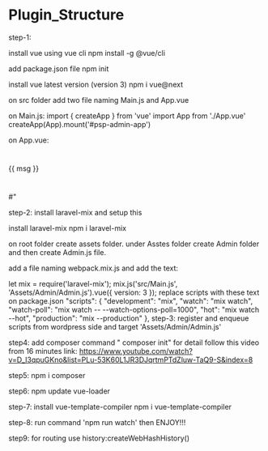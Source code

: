 # Plugin_Structure



step-1:

install vue using vue cli npm install -g @vue/cli

add package.json file npm init

install vue latest version (version 3) npm i vue@next

on src folder add two file naming Main.js and App.vue

on Main.js: import { createApp } from 'vue' import App from './App.vue' createApp(App).mount('#psp-admin-app')

on App.vue:

#

{{ msg }}
#

#<script> #export default {
data() {
return {
msg: "hello from admin vue panel",
};
},
#}; #</script>"

step-2: install laravel-mix and setup this

install laravel-mix npm i laravel-mix

on root folder create assets folder. under Asstes folder create Admin folder and then create Admin.js file.

add a file naming webpack.mix.js and add the text:

let mix = require('laravel-mix');
mix.js('src/Main.js', 'Assets/Admin/Admin.js').vue({ version: 3 });
replace scripts with these text on package.json
"scripts": {
"development": "mix",
"watch": "mix watch",
"watch-poll": "mix watch -- --watch-options-poll=1000",
"hot": "mix watch --hot",
"production": "mix --production"
},
step-3: register and enqueue scripts from wordpress side and target 'Assets/Admin/Admin.js'

step4: add composer  command " composer init" for detail follow this video from 16 minutes link:
https://www.youtube.com/watch?v=D_I3qpuGKno&list=PLu-53K60L1JR3DJqrtmPTdZluw-TaQ9-S&index=8

step5: npm i composer

step6: npm update vue-loader


step-7: install vue-template-compiler npm i vue-template-compiler

step-8: run command 'npm run watch' then ENJOY!!!

step9: for routing use history:createWebHashHistory()
